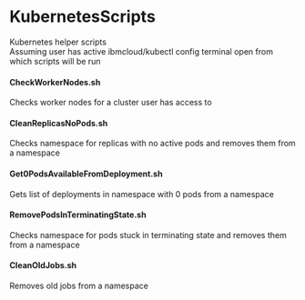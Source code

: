 # KubernetesScripts
Kubernetes helper scripts  
Assuming user has active ibmcloud/kubectl config terminal open from which scripts will be run
#### CheckWorkerNodes.sh
Checks worker nodes for a cluster user has access to
#### CleanReplicasNoPods.sh
Checks namespace for replicas with no active pods and removes them from a namespace
#### Get0PodsAvailableFromDeployment.sh
Gets list of deployments in namespace with 0 pods from a namespace
#### RemovePodsInTerminatingState.sh
Checks namespace for pods stuck in terminating state and removes them from a namespace
#### CleanOldJobs.sh
Removes old jobs from a namespace
